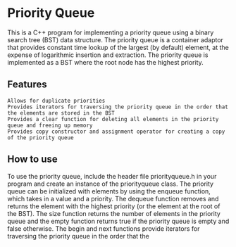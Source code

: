 # Priority Queue

This is a C++ program for implementing a priority queue using a binary search tree (BST) data structure. The priority queue is a container adaptor that provides constant time lookup of the largest (by default) element, at the expense of logarithmic insertion and extraction. The priority queue is implemented as a BST where the root node has the highest priority.
## Features

    Allows for duplicate priorities
    Provides iterators for traversing the priority queue in the order that the elements are stored in the BST
    Provides a clear function for deleting all elements in the priority queue and freeing up memory
    Provides copy constructor and assignment operator for creating a copy of the priority queue

## How to use

To use the priority queue, include the header file priorityqueue.h in your program and create an instance of the priorityqueue class. The priority queue can be initialized with elements by using the enqueue function, which takes in a value and a priority. The dequeue function removes and returns the element with the highest priority (or the element at the root of the BST). The size function returns the number of elements in the priority queue and the empty function returns true if the priority queue is empty and false otherwise. The begin and next functions provide iterators for traversing the priority queue in the order that the
